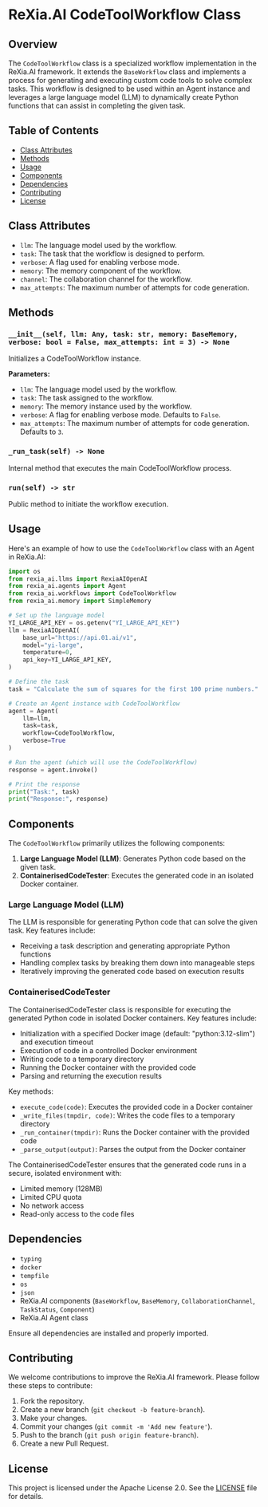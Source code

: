 # ReXia.AI CodeToolWorkflow Class

## Overview

The `CodeToolWorkflow` class is a specialized workflow implementation in the ReXia.AI framework. It extends the `BaseWorkflow` class and implements a process for generating and executing custom code tools to solve complex tasks. This workflow is designed to be used within an Agent instance and leverages a large language model (LLM) to dynamically create Python functions that can assist in completing the given task.

## Table of Contents

- [Class Attributes](#class-attributes)
- [Methods](#methods)
- [Usage](#usage)
- [Components](#components)
- [Dependencies](#dependencies)
- [Contributing](#contributing)
- [License](#license)

## Class Attributes

- `llm`: The language model used by the workflow.
- `task`: The task that the workflow is designed to perform.
- `verbose`: A flag used for enabling verbose mode.
- `memory`: The memory component of the workflow.
- `channel`: The collaboration channel for the workflow.
- `max_attempts`: The maximum number of attempts for code generation.

## Methods

### `__init__(self, llm: Any, task: str, memory: BaseMemory, verbose: bool = False, max_attempts: int = 3) -> None`

Initializes a CodeToolWorkflow instance.

**Parameters:**

- `llm`: The language model used by the workflow.
- `task`: The task assigned to the workflow.
- `memory`: The memory instance used by the workflow.
- `verbose`: A flag for enabling verbose mode. Defaults to `False`.
- `max_attempts`: The maximum number of attempts for code generation. Defaults to `3`.

### `_run_task(self) -> None`

Internal method that executes the main CodeToolWorkflow process.

### `run(self) -> str`

Public method to initiate the workflow execution.

## Usage

Here's an example of how to use the `CodeToolWorkflow` class with an Agent in ReXia.AI:

```python
import os
from rexia_ai.llms import RexiaAIOpenAI
from rexia_ai.agents import Agent
from rexia_ai.workflows import CodeToolWorkflow
from rexia_ai.memory import SimpleMemory

# Set up the language model
YI_LARGE_API_KEY = os.getenv("YI_LARGE_API_KEY")
llm = RexiaAIOpenAI(
    base_url="https://api.01.ai/v1",
    model="yi-large",
    temperature=0,
    api_key=YI_LARGE_API_KEY,
)

# Define the task
task = "Calculate the sum of squares for the first 100 prime numbers."

# Create an Agent instance with CodeToolWorkflow
agent = Agent(
    llm=llm,
    task=task,
    workflow=CodeToolWorkflow,
    verbose=True
)

# Run the agent (which will use the CodeToolWorkflow)
response = agent.invoke()

# Print the response
print("Task:", task)
print("Response:", response)
```

## Components

The `CodeToolWorkflow` primarily utilizes the following components:

1. **Large Language Model (LLM)**: Generates Python code based on the given task.
2. **ContainerisedCodeTester**: Executes the generated code in an isolated Docker container.

### Large Language Model (LLM)

The LLM is responsible for generating Python code that can solve the given task. Key features include:

- Receiving a task description and generating appropriate Python functions
- Handling complex tasks by breaking them down into manageable steps
- Iteratively improving the generated code based on execution results

### ContainerisedCodeTester

The ContainerisedCodeTester class is responsible for executing the generated Python code in isolated Docker containers. Key features include:

- Initialization with a specified Docker image (default: "python:3.12-slim") and execution timeout
- Execution of code in a controlled Docker environment
- Writing code to a temporary directory
- Running the Docker container with the provided code
- Parsing and returning the execution results

Key methods:

- `execute_code(code)`: Executes the provided code in a Docker container
- `_write_files(tmpdir, code)`: Writes the code files to a temporary directory
- `_run_container(tmpdir)`: Runs the Docker container with the provided code
- `_parse_output(output)`: Parses the output from the Docker container

The ContainerisedCodeTester ensures that the generated code runs in a secure, isolated environment with:

- Limited memory (128MB)
- Limited CPU quota
- No network access
- Read-only access to the code files

## Dependencies

- `typing`
- `docker`
- `tempfile`
- `os`
- `json`
- ReXia.AI components (`BaseWorkflow`, `BaseMemory`, `CollaborationChannel`, `TaskStatus`, `Component`)
- ReXia.AI Agent class

Ensure all dependencies are installed and properly imported.

## Contributing

We welcome contributions to improve the ReXia.AI framework. Please follow these steps to contribute:

1. Fork the repository.
2. Create a new branch (`git checkout -b feature-branch`).
3. Make your changes.
4. Commit your changes (`git commit -m 'Add new feature'`).
5. Push to the branch (`git push origin feature-branch`).
6. Create a new Pull Request.

## License

This project is licensed under the Apache License 2.0. See the [LICENSE](../LICENSE) file for details.
